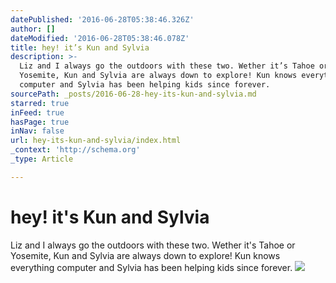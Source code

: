 ```yaml
---
datePublished: '2016-06-28T05:38:46.326Z'
author: []
dateModified: '2016-06-28T05:38:46.078Z'
title: hey! it’s Kun and Sylvia
description: >-
  Liz and I always go the outdoors with these two. Wether it’s Tahoe or
  Yosemite, Kun and Sylvia are always down to explore! Kun knows everything
  computer and Sylvia has been helping kids since forever.
sourcePath: _posts/2016-06-28-hey-its-kun-and-sylvia.md
starred: true
inFeed: true
hasPage: true
inNav: false
url: hey-its-kun-and-sylvia/index.html
_context: 'http://schema.org'
_type: Article

---
```

# hey! it's Kun and Sylvia

Liz and I always go the outdoors with these two. Wether it's Tahoe or Yosemite, Kun and Sylvia are always down to explore! Kun knows everything computer and Sylvia has been helping kids since forever.
![](https://the-grid-user-content.s3-us-west-2.amazonaws.com/d0f94325-ec95-4ba2-950a-88585aaf3eed.jpg)